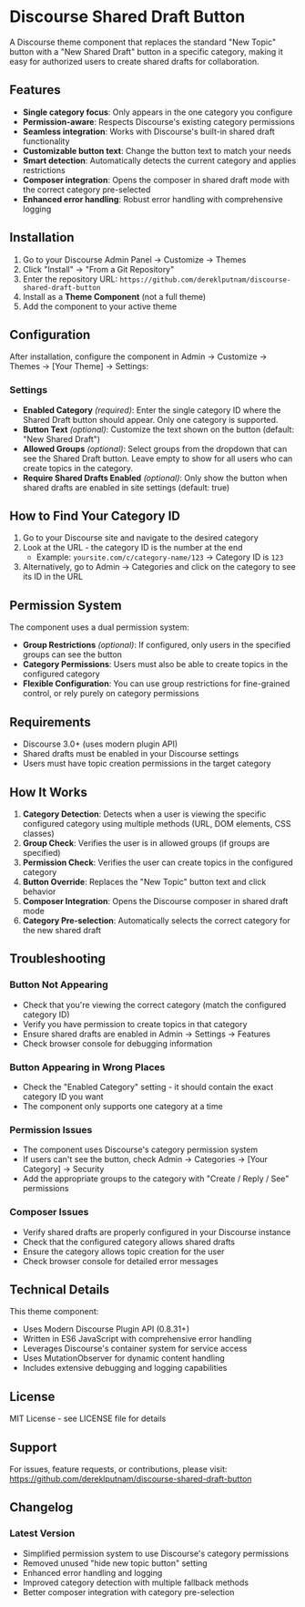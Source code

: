 # Discourse Shared Draft Button

A Discourse theme component that replaces the standard "New Topic" button with a "New Shared Draft" button in a specific category, making it easy for authorized users to create shared drafts for collaboration.

## Features

- **Single category focus**: Only appears in the one category you configure
- **Permission-aware**: Respects Discourse's existing category permissions
- **Seamless integration**: Works with Discourse's built-in shared draft functionality
- **Customizable button text**: Change the button text to match your needs
- **Smart detection**: Automatically detects the current category and applies restrictions
- **Composer integration**: Opens the composer in shared draft mode with the correct category pre-selected
- **Enhanced error handling**: Robust error handling with comprehensive logging

## Installation

1. Go to your Discourse Admin Panel → Customize → Themes
2. Click "Install" → "From a Git Repository"
3. Enter the repository URL: `https://github.com/dereklputnam/discourse-shared-draft-button`
4. Install as a **Theme Component** (not a full theme)
5. Add the component to your active theme

## Configuration

After installation, configure the component in Admin → Customize → Themes → [Your Theme] → Settings:

### Settings

- **Enabled Category** *(required)*: Enter the single category ID where the Shared Draft button should appear. Only one category is supported.
- **Button Text** *(optional)*: Customize the text shown on the button (default: "New Shared Draft")
- **Allowed Groups** *(optional)*: Select groups from the dropdown that can see the Shared Draft button. Leave empty to show for all users who can create topics in the category.
- **Require Shared Drafts Enabled** *(optional)*: Only show the button when shared drafts are enabled in site settings (default: true)

## How to Find Your Category ID

1. Go to your Discourse site and navigate to the desired category
2. Look at the URL - the category ID is the number at the end
   - Example: `yoursite.com/c/category-name/123` → Category ID is `123`
3. Alternatively, go to Admin → Categories and click on the category to see its ID in the URL

## Permission System

The component uses a dual permission system:

- **Group Restrictions** *(optional)*: If configured, only users in the specified groups can see the button
- **Category Permissions**: Users must also be able to create topics in the configured category
- **Flexible Configuration**: You can use group restrictions for fine-grained control, or rely purely on category permissions

## Requirements

- Discourse 3.0+ (uses modern plugin API)
- Shared drafts must be enabled in your Discourse settings
- Users must have topic creation permissions in the target category

## How It Works

1. **Category Detection**: Detects when a user is viewing the specific configured category using multiple methods (URL, DOM elements, CSS classes)
2. **Group Check**: Verifies the user is in allowed groups (if groups are specified)
3. **Permission Check**: Verifies the user can create topics in the configured category
4. **Button Override**: Replaces the "New Topic" button text and click behavior
5. **Composer Integration**: Opens the Discourse composer in shared draft mode
6. **Category Pre-selection**: Automatically selects the correct category for the new shared draft

## Troubleshooting

### Button Not Appearing
- Check that you're viewing the correct category (match the configured category ID)
- Verify you have permission to create topics in that category
- Ensure shared drafts are enabled in Admin → Settings → Features
- Check browser console for debugging information

### Button Appearing in Wrong Places
- Check the "Enabled Category" setting - it should contain the exact category ID you want
- The component only supports one category at a time

### Permission Issues
- The component uses Discourse's category permission system
- If users can't see the button, check Admin → Categories → [Your Category] → Security
- Add the appropriate groups to the category with "Create / Reply / See" permissions

### Composer Issues
- Verify shared drafts are properly configured in your Discourse instance
- Check that the configured category allows shared drafts
- Ensure the category allows topic creation for the user
- Check browser console for detailed error messages

## Technical Details

This theme component:
- Uses Modern Discourse Plugin API (0.8.31+)
- Written in ES6 JavaScript with comprehensive error handling
- Leverages Discourse's container system for service access
- Uses MutationObserver for dynamic content handling
- Includes extensive debugging and logging capabilities

## License

MIT License - see LICENSE file for details

## Support

For issues, feature requests, or contributions, please visit:
https://github.com/dereklputnam/discourse-shared-draft-button

## Changelog

### Latest Version
- Simplified permission system to use Discourse's category permissions
- Removed unused "hide new topic button" setting
- Enhanced error handling and logging
- Improved category detection with multiple fallback methods
- Better composer integration with category pre-selection